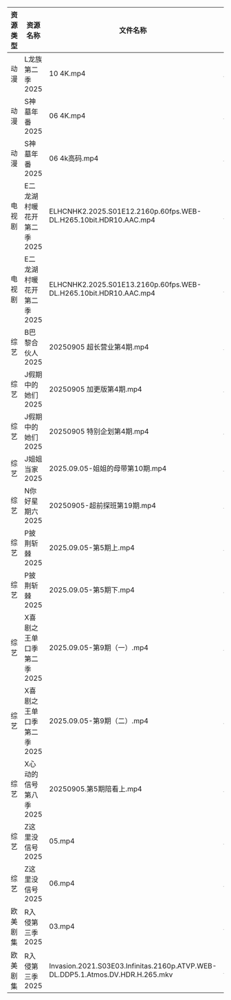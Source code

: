 | 资源类型 | 资源名称            | 文件名称                                                                           | 分享链接                                 | 更新时间                |
| ---- | --------------- | ------------------------------------------------------------------------------ | ------------------------------------ | ------------------- |
| 动漫   | L龙族第二季2025      | 10 4K.mp4                                                                      | https://pan.quark.cn/s/7820520d1f2c  | 2025-09-05 16:18:54 |
| 动漫   | S神墓年番2025       | 06 4K.mp4                                                                      | https://pan.quark.cn/s/06bfa06b8b35  | 2025-09-05 16:22:37 |
| 动漫   | S神墓年番2025       | 06 4k高码.mp4                                                                    | https://pan.quark.cn/s/06bfa06b8b35  | 2025-09-05 10:22:42 |
| 电视剧  | E二龙湖村暖花开第二季2025 | ELHCNHK2.2025.S01E12.2160p.60fps.WEB-DL.H265.10bit.HDR10.AAC.mp4               | https://pan.quark.cn/s/8fd0747e49e4  | 2025-09-05 16:15:42 |
| 电视剧  | E二龙湖村暖花开第二季2025 | ELHCNHK2.2025.S01E13.2160p.60fps.WEB-DL.H265.10bit.HDR10.AAC.mp4               | https://pan.quark.cn/s/8fd0747e49e4  | 2025-09-05 16:15:46 |
| 综艺   | B巴黎合伙人2025      | 20250905 超长营业第4期.mp4                                                           | https://pan.quark.cn/s/4264ec5c7676  | 2025-09-05 16:27:55 |
| 综艺   | J假期中的她们2025     | 20250905  加更版第4期.mp4                                                           | https://pan.quark.cn/s/7a645271de8d  | 2025-09-05 16:29:43 |
| 综艺   | J假期中的她们2025     | 20250905 特别企划第4期.mp4                                                           | https://pan.quark.cn/s/7a645271de8d  | 2025-09-05 16:29:40 |
| 综艺   | J姐姐当家2025       | 2025.09.05-姐姐的母带第10期.mp4                                                       | https://pan.quark.cn/s/b9e3aa93f086  | 2025-09-05 16:30:06 |
| 综艺   | N你好星期六2025      | 20250905-超前探班第19期.mp4                                                          | https://www.alipan.com/s/nvuMvPrHLGa | 2025-09-05 14:00:56 |
| 综艺   | P披荆斩棘2025       | 2025.09.05-第5期上.mp4                                                            | https://pan.quark.cn/s/9ae1eb01008d  | 2025-09-05 16:31:46 |
| 综艺   | P披荆斩棘2025       | 2025.09.05-第5期下.mp4                                                            | https://pan.quark.cn/s/9ae1eb01008d  | 2025-09-05 16:31:54 |
| 综艺   | X喜剧之王单口季第二季2025 | 2025.09.05-第9期（一）.mp4                                                          | https://pan.quark.cn/s/b5da5deaaa44  | 2025-09-05 16:34:00 |
| 综艺   | X喜剧之王单口季第二季2025 | 2025.09.05-第9期（二）.mp4                                                          | https://pan.quark.cn/s/b5da5deaaa44  | 2025-09-05 16:34:04 |
| 综艺   | X心动的信号第八季2025   | 20250905.第5期陪看上.mp4                                                            | https://pan.quark.cn/s/a2f1532c7f0e  | 2025-09-05 16:34:14 |
| 综艺   | Z这里没信号2025      | 05.mp4                                                                         | https://pan.quark.cn/s/7219fd4a3c19  | 2025-09-05 16:35:27 |
| 综艺   | Z这里没信号2025      | 06.mp4                                                                         | https://pan.quark.cn/s/7219fd4a3c19  | 2025-09-05 16:35:30 |
| 欧美剧集 | R入侵第三季2025      | 03.mp4                                                                         | https://pan.quark.cn/s/8877297fc601  | 2025-09-05 10:21:23 |
| 欧美剧集 | R入侵第三季2025      | Invasion.2021.S03E03.Infinitas.2160p.ATVP.WEB-DL.DDP5.1.Atmos.DV.HDR.H.265.mkv | https://pan.quark.cn/s/8877297fc601  | 2025-09-05 10:21:25 |

